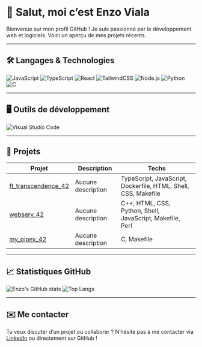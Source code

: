 # 👋 Salut, moi c’est Enzo Viala

Bienvenue sur mon profil GitHub !
Je suis passionné par le développement web et logiciels.
Voici un aperçu de mes projets récents.

---

## 🛠️ Langages & Technologies

![JavaScript](https://img.shields.io/badge/-JavaScript-F7DF1E?style=flat-square&logo=javascript&logoColor=black)
![TypeScript](https://img.shields.io/badge/-TypeScript-3178C6?style=flat-square&logo=typescript&logoColor=white)
![React](https://img.shields.io/badge/-React-61DAFB?style=flat-square&logo=react&logoColor=black)
![TailwindCSS](https://img.shields.io/badge/-TailwindCSS-38B2AC?style=flat-square&logo=tailwind-css&logoColor=white)
![Node.js](https://img.shields.io/badge/-Node.js-339933?style=flat-square&logo=node.js&logoColor=white)
![Python](https://img.shields.io/badge/-Python-3776AB?style=flat-square&logo=python&logoColor=white)
![C](https://img.shields.io/badge/-C-00599C?style=flat-square&logo=c&logoColor=white)

---

## 🖥️ Outils de développement

![Visual Studio Code](https://img.shields.io/badge/-Visual%20Studio%20Code-0078d7?style=flat-square&logo=visual-studio-code&logoColor=white)

---

## 📌 Projets

<!-- PROJECTS:START -->
| Projet | Description | Techs |
|--------|-------------|-------|
| [ft_transcendence_42](https://github.com/vialaenzo/ft_transcendence_42) | Aucune description | TypeScript, JavaScript, Dockerfile, HTML, Shell, CSS, Makefile |
| [webserv_42](https://github.com/vialaenzo/webserv_42) | Aucune description | C++, HTML, CSS, Python, Shell, JavaScript, Makefile, Perl |
| [my_pipex_42](https://github.com/vialaenzo/my_pipex_42) | Aucune description | C, Makefile |

<!-- PROJECTS:END -->

---

## 📈 Statistiques GitHub

![Enzo's GitHub stats](https://github-readme-stats.vercel.app/api?username=vialaenzo&show_icons=true&theme=tokyonight&hide=contribs&count_private=true)
![Top Langs](https://github-readme-stats.vercel.app/api/top-langs/?username=vialaenzo&layout=compact&theme=tokyonight)

---

## ✉️ Me contacter

Tu veux discuter d’un projet ou collaborer ? N’hésite pas à me contacter via [LinkedIn](https://www.linkedin.com/in/vla-enzo/) ou directement sur GitHub !
